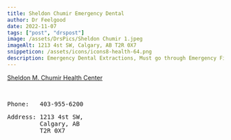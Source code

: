 ```yaml
---
title: Sheldon Chumir Emergency Dental
author: Dr Feelgood
date: 2022-11-07
tags: ["post", "drspost"]
image: /assets/DrsPics/Sheldon Chumir 1.jpeg
imageAlt: 1213 4st SW, Calgary, AB T2R 0X7
snippeticon: /assets/icons/icons8-health-64.png
description: Emergency Dental Extractions, Must go through Emergency First to aquire a Health ticket. 
---
```


<a class="post__link" href="https://www.albertahealthservices.ca/findhealth/facility.aspx?id=1018406" target="_blank">Sheldon M. Chumir Health Center</a>

<br>
<pre class="articlePhone">
Phone:   403-955-6200
</pre>
<pre class="articlePhone">
Address: 1213 4st SW,
         Calgary, AB
         T2R 0X7

</pre>
<br>




